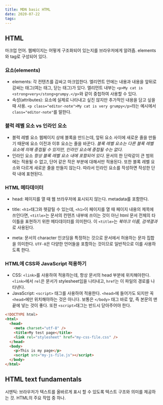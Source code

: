 ```yaml
---
title: MDN basic HTML
date: 2020-07-22
tags:
---
```


## HTML

마크업 언어. 웹페이지는 어떻게 구조화되어 있는지를 브라우저에게 알려줌. elements와 tag로 구성되어 있다.

### 요소(elements)

- elements: 각 컨텐츠를 감싸고 마크업한다. 엘리먼트 안에는 내용과 내용을 앞뒤로 감싸는 태그(여는 태그, 닫는 태그)가 있다. 엘리먼트 내부는 `<p>My cat is <strong>very</stong>grumpy.</p>`와 같이 중첩하여 사용할 수 있다.
- 속성(attributes): 요소에 실제로 나타내고 싶진 않지만 추가적인 내용을 담고 싶을 때 사용. `<p class="editor-note">My cat is very grumpy</p>`라는 예시에서 `class="editor-note"`를 말한다.

### 블럭 레벨 요소 vs 인라인 요소

- 블럭 레벨 요소
  웹페이지 상에 블록을 만드는데, 앞뒤 요소 사이에 새로운 줄을 만들기 때문에 요소 이전과 이후 요소는 줄을 바꾼다. _블록 레벨 요소는 다른 블록 레벨 요소에 의해 중첩될 수 있지만, 인라인 요소에 중첩될 수는 없다._
- 인라인 요소
  _항상 블록 레벨 요소 내에 포함되어 있다._ 문서의 한 단락같이 큰 범위에는 적용될 수 없고, 단어 같은 작은 부분에 대해서만 적용된다. 또한 블록 레벨 요소와 다르게 새로운 줄을 만들지 않는다. 따라서 인라인 요소를 작성하면 작성한 단락 내에 표현된다.

### HTML 메타데이터

- head: 페이지를 열 때 웹 브라우저에 표시되지 않는다. metadata를 포함한다.
- title: `<h1>`태그와 헷갈릴 수 있는데, `<h1>`이 페이지를 열 때 페이지 내용의 제목에 쓰인다면, `<title>`는 문서의 컨텐츠 내부에 쓰이는 것이 아닌 html 문서 전체의 타이틀을 표현하기 위한 메타데이터를 의미한다. 이 `<title>`는 _북마크 이름, 검색결과_ 로 사용된다.

- meta: 문서의 character 인코딩을 특정하는 것으로 문서에서 허용하는 문자 집합을 의미한다. `UTF-8`은 다양한 언어들을 포함하는 것이므로 일반적으로 이를 사용하도록 한다.

### HTML에 CSS와 JavaScript 적용하기

- CSS: `<link>`를 사용하여 적용하는데, 항상 문서의 head 부분에 위치해야한다. `<link>`에서 `rel`은 문서가 stylesheet임을 나타내고, `href`는 이 파일의 경로를 나타낸다.
- JavaScript: `<script>` 태그를 사용하여 적용한다. `<head>`에 들어가도 되지만 꼭 `<head>`에만 위치해야하는 것은 아니다. 보통은 `</body>` 태그 바로 앞, 즉 본문의 맨 끝에 넣는 것이 좋다. 또한 `<script>`태그는 반드시 닫아주어야 한다.

```html
<!DOCTYPE html>
<html>
  <head>
    <meta charset="utf-8" />
    <title>My test page</title>
    <link rel="stylesheet" href="my-css-file.css" />
  </head>
  <body>
    <p>This is my page</p>
    <script src="my-js-file.js"></script>
  </body>
</html>
```

## HTML text fundamentals

시멘틱: 브라우저가 텍스트를 올바르게 표시 할 수 있도록 텍스트 구조와 의미를 제공하는 것. HTML의 주요 작업 중 하나.
